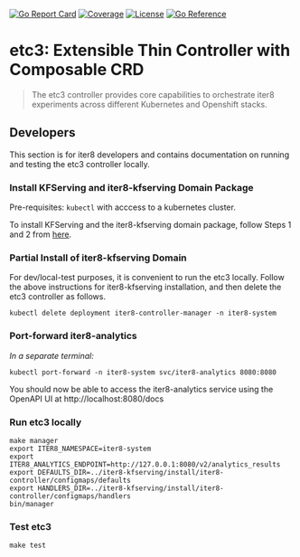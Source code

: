 [![Go Report Card](https://goreportcard.com/badge/github.com/iter8-tools/etc3)](https://goreportcard.com/report/github.com/iter8-tools/etc3)
[![Coverage](https://codecov.io/gh/iter8-tools/default-tasks/branch/main/graphs/badge.svg?branch=main)](https://codecov.io/gh/iter8-tools/etc3)
[![License](https://img.shields.io/badge/License-Apache%202.0-blue.svg)](https://opensource.org/licenses/Apache-2.0)
[![Go Reference](https://pkg.go.dev/badge/github.com/iter8-tools/default-tasks.svg)](https://pkg.go.dev/github.com/iter8-tools/etc3)

# etc3: Extensible Thin Controller with Composable CRD

> The etc3 controller provides core capabilities to orchestrate iter8 experiments across different Kubernetes and Openshift stacks.

## Developers

This section is for iter8 developers and contains documentation on running and testing the etc3 controller locally.

### Install KFServing and iter8-kfserving Domain Package
Pre-requisites: `kubectl` with acccess to a kubernetes cluster.

To install KFServing and the iter8-kfserving domain package, follow Steps 1 and 2 from [here](https://github.com/iter8-tools/iter8-kfserving#quick-start-on-minikube).

### Partial Install of iter8-kfserving Domain
For dev/local-test purposes, it is convenient to run the etc3 locally. Follow the above instructions for iter8-kfserving installation, and then delete the etc3 controller as follows.

```
kubectl delete deployment iter8-controller-manager -n iter8-system
```

### Port-forward iter8-analytics
*In a separate terminal:*

```
kubectl port-forward -n iter8-system svc/iter8-analytics 8080:8080
```

You should now be able to access the iter8-analytics service using the OpenAPI UI at http://localhost:8080/docs

### Run etc3 locally
```
make manager
export ITER8_NAMESPACE=iter8-system
export ITER8_ANALYTICS_ENDPOINT=http://127.0.0.1:8080/v2/analytics_results
export DEFAULTS_DIR=../iter8-kfserving/install/iter8-controller/configmaps/defaults
export HANDLERS_DIR=../iter8-kfserving/install/iter8-controller/configmaps/handlers
bin/manager
``` 

### Test etc3
```
make test
```
